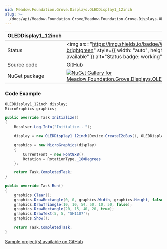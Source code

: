 ```yaml
---
uid: Meadow.Foundation.Grove.Displays.OLEDDisplay1_12inch
slug: >-
  /docs/api/Meadow.Foundation.Grove/Meadow.Foundation.Grove.Displays.OLEDDisplay1_12inch
---
```


| OLEDDisplay1_12inch | |
|--------|--------|
| Status | <img src="https://img.shields.io/badge/Working-brightgreen" style={{ width: "auto", height: "-webkit-fill-available" }} alt="Status badge: working" /> |
| Source code | [GitHub](https://github.com/WildernessLabs/Meadow.Foundation.Grove/tree/main/Source/OLEDDisplay1_12inch) |
| NuGet package | <a href="https://www.nuget.org/packages/Meadow.Foundation.Grove.Displays.OLEDDisplay1_12inch/" target="_blank"><img src="https://img.shields.io/nuget/v/Meadow.Foundation.Grove.Displays.OLEDDisplay1_12inch.svg?label=Meadow.Foundation.Grove.Displays.OLEDDisplay1_12inch" alt="NuGet Gallery for Meadow.Foundation.Grove.Displays.OLEDDisplay1_12inch" /></a> |

### Code Example

```csharp
OLEDDisplay1_12inch display;
MicroGraphics graphics;

public override Task Initialize()
{
    Resolver.Log.Info("Initialize...");

    display = new OLEDDisplay1_12inch(Device.CreateI2cBus(), OLEDDisplayVersion.Version3x);

    graphics = new MicroGraphics(display)
    {
        CurrentFont = new Font8x8(),
        Rotation = RotationType._180Degrees
    };

    return Task.CompletedTask;
}

public override Task Run()
{
    graphics.Clear();
    graphics.DrawRectangle(0, 0, graphics.Width, graphics.Height, false);
    graphics.DrawTriangle(10, 10, 50, 50, 10, 50, false);
    graphics.DrawRectangle(20, 15, 40, 20, true);
    graphics.DrawText(5, 5, "SH1107");
    graphics.Show();

    return Task.CompletedTask;
}

```

[Sample project(s) available on GitHub](https://github.com/WildernessLabs/Meadow.Foundation.Grove/tree/main/Source/OLEDDisplay1_12inch/Sample/OLEDDisplay1_12inch_Sample)

